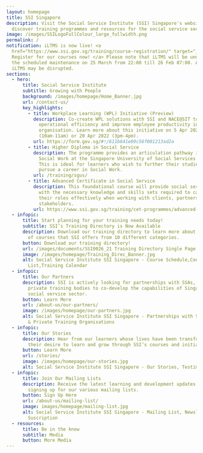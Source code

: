 ```yaml
---
layout: homepage
title: SSI Singapore
description: Visit the Social Service Institute (SSI) Singapore's website and
  discover training programmes and resources for the social service sector.
image: /images/SSILogoFullColour_large_fullwidth.png
permalink: /
notification: iLTMS is now live! <a
  href="https://www.ssi.gov.sg/training/course-registration/" target="_blank">
  Register for our courses now! </a> Please note that iLTMS will be undergoing
  the scheduled maintenance on 25 March from 22:00 till 26 Feb 07:00. Access to
  iLTMS may be disrupted.
sections:
  - hero:
      title: Social Service Institute
      subtitle: Growing with People
      background: /images/homepage/Home_Banner.jpg
      url: /contact-us/
      key_highlights:
        - title: Workplace Learning (WPL) Initiative (Preview)
          description: Co-create WPL solutions with SSI and NACE@SIT to enhance
            operational efficiency and improve employee productivity in your
            organisation. Learn more about this initiative on 5 Apr 2022
            (10am-11am) or 20 Apr 2022 (3pm-4pm).
          url: https://form.gov.sg/#!/611b641e09c56f001213ad2a
        - title: Higher Diploma in Social Service
          description: The programme provides an articulation pathway into Bachelor in
            Social Work at the Singapore University of Social Services (SUSS).
            This is ideal for learners who wish to further their studies and
            pursue a career in Social Work.
          url: /training/sgus/
        - title: Advanced Certificate in Social Service
          description: This foundational course will provide social service professionals
            with the necessary knowledge and skills sets required to carry out
            their roles effectively when working with clients, partners and
            stakeholders.
          url: https://www.ssi.gov.sg/training/cet-programmes/advanced-certificate-in-social-service/
  - infopic:
      title: Start planning for your training needs today!
      subtitle: SSI’s Training Directory is Now Available
      description: Download our training directory to learn more about the broad range
        of courses that SSI offers from 10 different categories.
      button: Download our training directory!
      url: /images/documents/SSI0026_21 Training Directory Single Page.pdf
      image: /images/homepage/Training_Direc_Banner.jpg
      alt: Social Service Institute SSI Singapore - Course Schedule,Course
        List,Training Calendar
  - infopic:
      title: Our Partners
      description: SSI is actively looking for partnerships with SSAs, NPOs, IHLs and
        private training bodies to co-develop the capabilities of Singapore’s
        social service sector.
      button: Learn More
      url: /about-us/our-partners/
      image: /images/homepage/our-partners.jpg
      alt: Social Service Institute SSI Singapore - Partnerships with SSAs, NPOs, IHLs
        & Private Training Organisations
  - infopic:
      title: Our Stories
      description: Hear from our learners whose lives have been transformed through
        their desire to learn and grow through SSI’s courses and initiatives.
      button: Learn More
      url: /stories/
      image: /images/homepage/our-stories.jpg
      alt: Social Service Institute SSI Singapore - Our Stories, Testimonials
  - infopic:
      title: Join Our Mailing Lists
      description: Receive the latest learning and development updates from SSI by
        signing up for our various mailing lists.
      button: Sign Up Here
      url: /about-us/mailing-list/
      image: images/homepage/mailing-list.jpg
      alt: Social Service Institute SSI Singapore - Mailing List, Newsletter
        Suscription
  - resources:
      title: Be in the know
      subtitle: Media
      button: More Media
---
```

